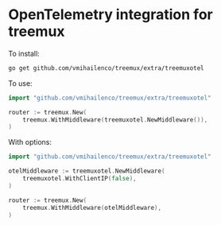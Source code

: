# OpenTelemetry integration for treemux

To install:

```bash
go get github.com/vmihailenco/treemux/extra/treemuxotel
```

To use:

```go
import "github.com/vmihailenco/treemux/extra/treemuxotel"

router := treemux.New(
    treemux.WithMiddleware(treemuxotel.NewMiddleware()),
)
```

With options:

```go
import "github.com/vmihailenco/treemux/extra/treemuxotel"

otelMiddleware := treemuxotel.NewMiddleware(
    treemuxotel.WithClientIP(false),
)

router := treemux.New(
    treemux.WithMiddleware(otelMiddleware),
)
```
